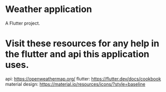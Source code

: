 # Weather application

A Flutter project.

# Visit these resources for any help in the flutter and api this application uses.
api: https://openweathermap.org/
flutter: https://flutter.dev/docs/cookbook
material design: https://material.io/resources/icons/?style=baseline


